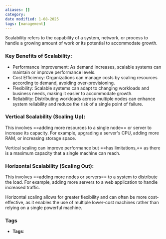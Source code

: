 ```yaml
---
aliases: []
category:
date modified: 1-08-2025
tags: [management]
---
```

Scalability refers to the capability of a system, network, or process to handle a growing amount of work or its potential to accommodate growth.

### Key Benefits of Scalability:

- Performance Improvement: As demand increases, scalable systems can maintain or improve performance levels.
- Cost Efficiency: Organizations can manage costs by scaling resources according to demand, avoiding over-provisioning.
- Flexibility: Scalable systems can adapt to changing workloads and business needs, making it easier to accommodate growth.
- Reliability: Distributing workloads across multiple nodes can enhance system reliability and reduce the risk of a single point of failure.

### Vertical Scalability (Scaling Up):

This involves ==adding more resources to a single node== or server to increase its capacity. For example, upgrading a server's CPU, adding more RAM, or increasing storage space. 

Vertical scaling can improve performance but ==has limitations,== as there is a maximum capacity that a single machine can reach.

### Horizontal Scalability (Scaling Out):

This involves ==adding more nodes or servers== to a system to distribute the load. For example, adding more servers to a web application to handle increased traffic. 

Horizontal scaling allows for greater flexibility and can often be more cost-effective, as it enables the use of multiple lower-cost machines rather than relying on a single powerful machine.

### Tags
- **Tags**: